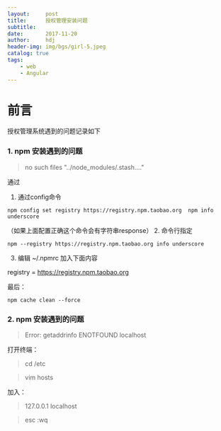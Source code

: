 ```yaml
---
layout:     post
title:      授权管理安装问题
subtitle:   
date:       2017-11-20
author:     hdj
header-img: img/bgs/girl-5.jpeg
catalog: true
tags:
    - web
    - Angular
---
```


# 前言
  
  授权管理系统遇到的问题记录如下
###    1. npm 安装遇到的问题  
  
  > no such files "../node_modules/.stash...."
  
  通过 
  
  1. 通过config命令
  
  ``
    npm config set registry https://registry.npm.taobao.org 
    npm info underscore 
  ``


  （如果上面配置正确这个命令会有字符串response）
  2. 命令行指定
  
  ``
     npm --registry https://registry.npm.taobao.org info underscore 
  ``
  
  3. 编辑 ~/.npmrc 加入下面内容
  
  registry = https://registry.npm.taobao.org
  
  最后：
  
  ``
   npm cache clean --force
  ``
###    2. npm 安装遇到的问题  

> Error: getaddrinfo ENOTFOUND localhost

打开终端：
  >cd /etc
  
  > vim hosts
  
 加入：
  > 127.0.0.1 localhost 
  
 > esc :wq